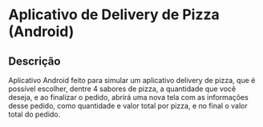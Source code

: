 # Aplicativo de Delivery de Pizza (Android)

## Descrição

Aplicativo Android feito para simular um aplicativo delivery de pizza, que é possível escolher, dentre 4 sabores de pizza, a quantidade que você deseja, e ao finalizar o pedido, abrirá uma nova tela com as informações desse pedido, como quantidade e valor total por pizza, e no final o valor total do pedido.
